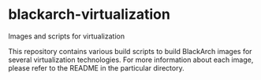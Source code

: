 # blackarch-virtualization

Images and scripts for virtualization

This repository contains various build scripts to build BlackArch images for several virtualization technologies.
For more information about each image, please refer to the README in the particular directory.
